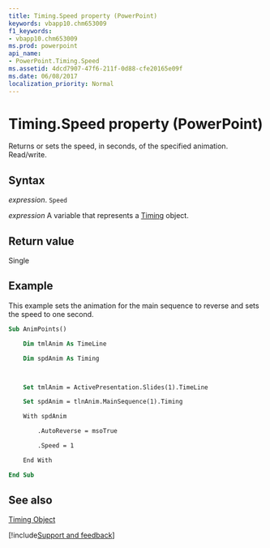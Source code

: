 ```yaml
---
title: Timing.Speed property (PowerPoint)
keywords: vbapp10.chm653009
f1_keywords:
- vbapp10.chm653009
ms.prod: powerpoint
api_name:
- PowerPoint.Timing.Speed
ms.assetid: 4dcd7907-47f6-211f-0d88-cfe20165e09f
ms.date: 06/08/2017
localization_priority: Normal
---
```



# Timing.Speed property (PowerPoint)

Returns or sets the speed, in seconds, of the specified animation. Read/write.


## Syntax

_expression_. `Speed`

_expression_ A variable that represents a [Timing](PowerPoint.Timing.md) object.


## Return value

Single


## Example

This example sets the animation for the main sequence to reverse and sets the speed to one second.


```vb
Sub AnimPoints()

    Dim tmlAnim As TimeLine

    Dim spdAnim As Timing



    Set tmlAnim = ActivePresentation.Slides(1).TimeLine

    Set spdAnim = tlnAnim.MainSequence(1).Timing

    With spdAnim

        .AutoReverse = msoTrue

        .Speed = 1

    End With

End Sub
```


## See also


[Timing Object](PowerPoint.Timing.md)

[!include[Support and feedback](~/includes/feedback-boilerplate.md)]